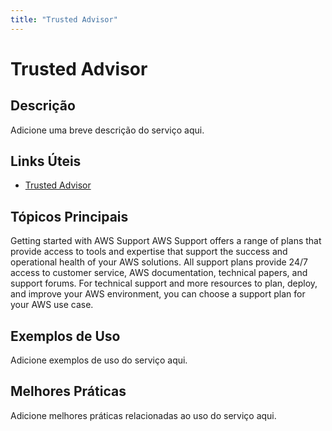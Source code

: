 ```yaml
---
title: "Trusted Advisor"
---
```


# Trusted Advisor

## Descrição

Adicione uma breve descrição do serviço aqui.

## Links Úteis

- [Trusted Advisor](https://docs.aws.amazon.com/awssupport/latest/user/getting-started.html)

## Tópicos Principais

Getting started with AWS Support
AWS Support offers a range of plans that provide access to tools and expertise that support the
        success and operational health of your AWS solutions. All support plans provide 24/7
        access to customer service, AWS documentation, technical papers, and support forums. For
        technical support and more resources to plan, deploy, and improve your AWS environment,
        you can choose a support plan for your AWS use case.

## Exemplos de Uso

Adicione exemplos de uso do serviço aqui.

## Melhores Práticas

Adicione melhores práticas relacionadas ao uso do serviço aqui.
